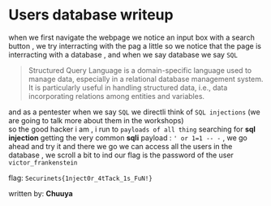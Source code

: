 # Users database writeup

when we first navigate the webpage we notice an input box with a search button , we try interracting with the pag a little so we notice that the page is interracting with a database , and when we say database we say `SQL` 
> Structured Query Language is a domain-specific language used to manage data, especially in a relational database management system. It is particularly useful in handling structured data, i.e., data incorporating relations among entities and variables.

and as a pentester when we say `SQL` we directli think of `SQL injections` (we are going to talk more about them in the workshops)\
so the good hacker i am , i run to `payloads of all thing` searching for **sql injection** getting the very common **sqli** payload : `' or 1=1 -- -` , we go ahead and try it and there we go we can access all the users in the database , we scroll a bit to ind our flag is the password of the user `victor_frankenstein`

flag: `Securinets{1nject0r_4tTack_1s_FuN!}`

written by: **Chuuya**